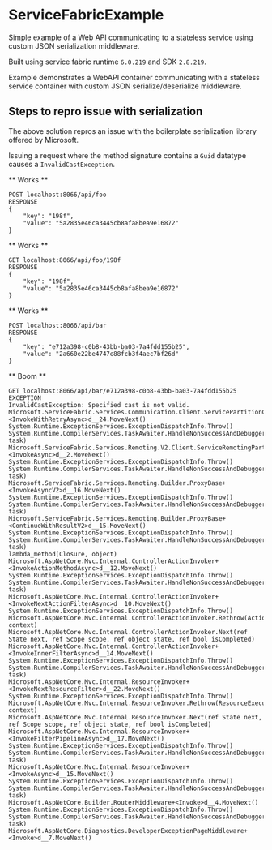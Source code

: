 # ServiceFabricExample
Simple example of a Web API communicating to a stateless service using custom JSON serialization middleware.

Built using service fabric runtime `6.0.219` and SDK `2.8.219`.

Example demonstrates a WebAPI container communicating with a stateless service container with custom JSON serialize/deserialize middleware. 

## Steps to repro issue with serialization ##

The above solution repros an issue with the boilerplate serialization library offered by Microsoft.

Issuing a request where the method signature contains a `Guid` datatype causes a `InvalidCastException`.

** Works **

    POST localhost:8066/api/foo
    RESPONSE
    {
        "key": "198f",
        "value": "5a2835e46ca3445cb8afa8bea9e16872"
    }

** Works **

    GET localhost:8066/api/foo/198f
    RESPONSE
    {
        "key": "198f",
        "value": "5a2835e46ca3445cb8afa8bea9e16872"
    }

** Works **

    POST localhost:8066/api/bar
    RESPONSE
    {
        "key": "e712a398-c0b8-43bb-ba03-7a4fdd155b25",
        "value": "2a660e22be4747e88fcb3f4aec7bf26d"
    }

** Boom **

    GET localhost:8066/api/bar/e712a398-c0b8-43bb-ba03-7a4fdd155b25
    EXCEPTION
    InvalidCastException: Specified cast is not valid.
    Microsoft.ServiceFabric.Services.Communication.Client.ServicePartitionClient+<InvokeWithRetryAsync>d__24.MoveNext()
    System.Runtime.ExceptionServices.ExceptionDispatchInfo.Throw()
    System.Runtime.CompilerServices.TaskAwaiter.HandleNonSuccessAndDebuggerNotification(Task task)
    Microsoft.ServiceFabric.Services.Remoting.V2.Client.ServiceRemotingPartitionClient+<InvokeAsync>d__2.MoveNext()
    System.Runtime.ExceptionServices.ExceptionDispatchInfo.Throw()
    System.Runtime.CompilerServices.TaskAwaiter.HandleNonSuccessAndDebuggerNotification(Task task)
    Microsoft.ServiceFabric.Services.Remoting.Builder.ProxyBase+<InvokeAsyncV2>d__16.MoveNext()
    System.Runtime.ExceptionServices.ExceptionDispatchInfo.Throw()
    System.Runtime.CompilerServices.TaskAwaiter.HandleNonSuccessAndDebuggerNotification(Task task)
    Microsoft.ServiceFabric.Services.Remoting.Builder.ProxyBase+<ContinueWithResultV2>d__15.MoveNext()
    System.Runtime.ExceptionServices.ExceptionDispatchInfo.Throw()
    System.Runtime.CompilerServices.TaskAwaiter.HandleNonSuccessAndDebuggerNotification(Task task)
    lambda_method(Closure, object)
    Microsoft.AspNetCore.Mvc.Internal.ControllerActionInvoker+<InvokeActionMethodAsync>d__12.MoveNext()
    System.Runtime.ExceptionServices.ExceptionDispatchInfo.Throw()
    System.Runtime.CompilerServices.TaskAwaiter.HandleNonSuccessAndDebuggerNotification(Task task)
    Microsoft.AspNetCore.Mvc.Internal.ControllerActionInvoker+<InvokeNextActionFilterAsync>d__10.MoveNext()
    System.Runtime.ExceptionServices.ExceptionDispatchInfo.Throw()
    Microsoft.AspNetCore.Mvc.Internal.ControllerActionInvoker.Rethrow(ActionExecutedContext context)
    Microsoft.AspNetCore.Mvc.Internal.ControllerActionInvoker.Next(ref State next, ref Scope scope, ref object state, ref bool isCompleted)
    Microsoft.AspNetCore.Mvc.Internal.ControllerActionInvoker+<InvokeInnerFilterAsync>d__14.MoveNext()
    System.Runtime.ExceptionServices.ExceptionDispatchInfo.Throw()
    System.Runtime.CompilerServices.TaskAwaiter.HandleNonSuccessAndDebuggerNotification(Task task)
    Microsoft.AspNetCore.Mvc.Internal.ResourceInvoker+<InvokeNextResourceFilter>d__22.MoveNext()
    System.Runtime.ExceptionServices.ExceptionDispatchInfo.Throw()
    Microsoft.AspNetCore.Mvc.Internal.ResourceInvoker.Rethrow(ResourceExecutedContext context)
    Microsoft.AspNetCore.Mvc.Internal.ResourceInvoker.Next(ref State next, ref Scope scope, ref object state, ref bool isCompleted)
    Microsoft.AspNetCore.Mvc.Internal.ResourceInvoker+<InvokeFilterPipelineAsync>d__17.MoveNext()
    System.Runtime.ExceptionServices.ExceptionDispatchInfo.Throw()
    System.Runtime.CompilerServices.TaskAwaiter.HandleNonSuccessAndDebuggerNotification(Task task)
    Microsoft.AspNetCore.Mvc.Internal.ResourceInvoker+<InvokeAsync>d__15.MoveNext()
    System.Runtime.ExceptionServices.ExceptionDispatchInfo.Throw()
    System.Runtime.CompilerServices.TaskAwaiter.HandleNonSuccessAndDebuggerNotification(Task task)
    Microsoft.AspNetCore.Builder.RouterMiddleware+<Invoke>d__4.MoveNext()
    System.Runtime.ExceptionServices.ExceptionDispatchInfo.Throw()
    System.Runtime.CompilerServices.TaskAwaiter.HandleNonSuccessAndDebuggerNotification(Task task)
    Microsoft.AspNetCore.Diagnostics.DeveloperExceptionPageMiddleware+<Invoke>d__7.MoveNext()